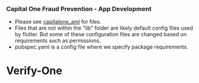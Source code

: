 ### Capital One Fraud Prevention - App Development
- Please see [capitalone_aml](/capitalone_aml/lib) for files.
- Files that are not within the "lib" folder are likely default config files used by flutter. But some of these configuration files are changed based on requirements such as permissions. 
- pubspec.yaml is a config file where we specify package requirements.
# Verify-One
